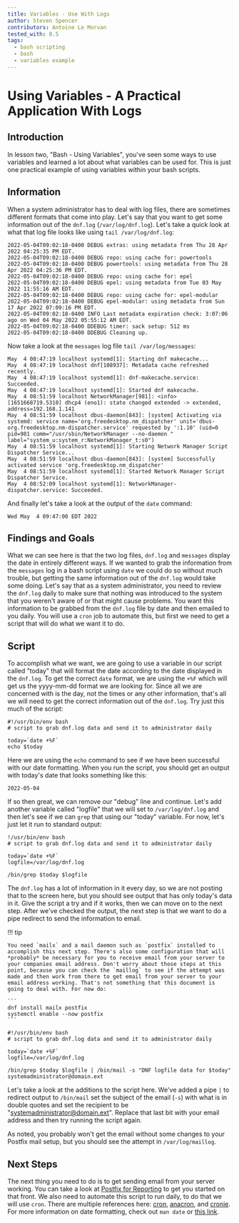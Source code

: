 ```yaml
---
title: Variables - Use With Logs
author: Steven Spencer
contributors: Antoine Le Morvan
tested_with: 8.5
tags:
  - bash scripting
  - bash
  - variables example
---
```


# Using Variables - A Practical Application With Logs

## Introduction

In lesson two, "Bash - Using Variables", you've seen some ways to use variables and learned a lot about what variables can be used for. This is just one practical example of using variables within your bash scripts.

## Information

When a system administrator has to deal with log files, there are sometimes different formats that come into play. Let's say that you want to get some information out of the `dnf.log` (`/var/log/dnf.log`). Let's take a quick look at what that log file looks like using `tail /var/log/dnf.log`:


```
2022-05-04T09:02:18-0400 DEBUG extras: using metadata from Thu 28 Apr 2022 04:25:35 PM EDT.
2022-05-04T09:02:18-0400 DEBUG repo: using cache for: powertools
2022-05-04T09:02:18-0400 DEBUG powertools: using metadata from Thu 28 Apr 2022 04:25:36 PM EDT.
2022-05-04T09:02:18-0400 DEBUG repo: using cache for: epel
2022-05-04T09:02:18-0400 DEBUG epel: using metadata from Tue 03 May 2022 11:55:16 AM EDT.
2022-05-04T09:02:18-0400 DEBUG repo: using cache for: epel-modular
2022-05-04T09:02:18-0400 DEBUG epel-modular: using metadata from Sun 17 Apr 2022 07:09:16 PM EDT.
2022-05-04T09:02:18-0400 INFO Last metadata expiration check: 3:07:06 ago on Wed 04 May 2022 05:55:12 AM EDT.
2022-05-04T09:02:18-0400 DDEBUG timer: sack setup: 512 ms
2022-05-04T09:02:18-0400 DDEBUG Cleaning up.
```

Now take a look at the `messages` log file `tail /var/log/messages`:

```
May  4 08:47:19 localhost systemd[1]: Starting dnf makecache...
May  4 08:47:19 localhost dnf[108937]: Metadata cache refreshed recently.
May  4 08:47:19 localhost systemd[1]: dnf-makecache.service: Succeeded.
May  4 08:47:19 localhost systemd[1]: Started dnf makecache.
May  4 08:51:59 localhost NetworkManager[981]: <info>  [1651668719.5310] dhcp4 (eno1): state changed extended -> extended, address=192.168.1.141
May  4 08:51:59 localhost dbus-daemon[843]: [system] Activating via systemd: service name='org.freedesktop.nm_dispatcher' unit='dbus-org.freedesktop.nm-dispatcher.service' requested by ':1.10' (uid=0 pid=981 comm="/usr/sbin/NetworkManager --no-daemon " label="system_u:system_r:NetworkManager_t:s0")
May  4 08:51:59 localhost systemd[1]: Starting Network Manager Script Dispatcher Service...
May  4 08:51:59 localhost dbus-daemon[843]: [system] Successfully activated service 'org.freedesktop.nm_dispatcher'
May  4 08:51:59 localhost systemd[1]: Started Network Manager Script Dispatcher Service.
May  4 08:52:09 localhost systemd[1]: NetworkManager-dispatcher.service: Succeeded.
```

And finally let's take a look at the output of the `date` command:

```
Wed May  4 09:47:00 EDT 2022
```

## Findings and Goals

What we can see here is that the two log files, `dnf.log` and `messages` display the date in entirely different ways. If we wanted to grab the information from the `messages` log in a bash script using `date` we could do so without much trouble, but getting the same information out of the `dnf.log` would take some doing. Let's say that as a system administrator, you need to review the `dnf.log` daily to make sure that nothing was introduced to the system that you weren't aware of or that might cause problems. You want this information to be grabbed from the `dnf.log` file by date and then emailed to you daily. You will use a `cron` job to automate this, but first we need to get a script that will do what we want it to do.

## Script

To accomplish what we want, we are going to use a variable in our script called "today" that will format the date according to the date displayed in the `dnf.log`.  To get the correct `date` format, we are using the `+%F` which will get us the yyyy-mm-dd format we are looking for. Since all we are concerned with is the day, not the times or any other information, that's all we will need to get the correct information out of the `dnf.log`. Try just this much of the script:

```
#!/usr/bin/env bash
# script to grab dnf.log data and send it to administrator daily

today=`date +%F`
echo $today
```

Here we are using the `echo` command to see if we have been successful with our date formatting. When you run the script, you should get an output with today's date that looks something like this:

```
2022-05-04
```

If so then great, we can remove our "debug" line and continue. Let's add another variable called "logfile" that we will set to `/var/log/dnf.log` and then let's see if we can `grep` that using our "today" variable. For now, let's just let it run to standard output:

```
!/usr/bin/env bash
# script to grab dnf.log data and send it to administrator daily

today=`date +%F`
logfile=/var/log/dnf.log

/bin/grep $today $logfile
```

The `dnf.log` has a lot of information in it every day, so we are not posting that to the screen here, but you should see output that has only today's data in it. Give the script a try and if it works, then we can move on to the next step. After we've checked the output, the next step is that we want to do a pipe redirect to send the information to email.

!!! tip

    You need `mailx` and a mail daemon such as `postfix` installed to accomplish this next step. There's also some configuration that will *probably* be necessary for you to receive email from your server to your companies email address. Don't worry about those steps at this point, because you can check the `maillog` to see if the attempt was made and then work from there to get email from your server to your email address working. That's not something that this document is going to deal with. For now do:

    ```
    dnf install mailx postfix
    systemctl enable --now postfix
    ```

```
#!/usr/bin/env bash
# script to grab dnf.log data and send it to administrator daily

today=`date +%F`
logfile=/var/log/dnf.log

/bin/grep $today $logfile | /bin/mail -s "DNF logfile data for $today" systemadministrator@domain.ext
```

Let's take a look at the additions to the script here. We've added a pipe `|` to redirect output to `/bin/mail` set the subject of the email (`-s`) with what is in double quotes and set the recipient to be "systemadministrator@domain.ext". Replace that last bit with your email address and then try running the script again.

As noted, you probably won't get the email without some changes to your Postfix mail setup, but you should see the attempt in `/var/log/maillog`.

## Next Steps

The next thing you need to do is to get sending email from your server working. You can take a look at [Postfix for Reporting](../../../guides/email/postfix_reporting.md) to get you started on that front. We also need to automate this script to run daily, to do that we will use `cron`. There are multiple references here: [cron](../../../guides/automation/cron_jobs_howto.md), [anacron](../../../guides/automation/anacron.md), and [cronie](../../../guides/automation/cronie.md). For more information on date formatting, check out `man date` or [this link](https://man7.org/linux/man-pages/man1/date.1.html).
